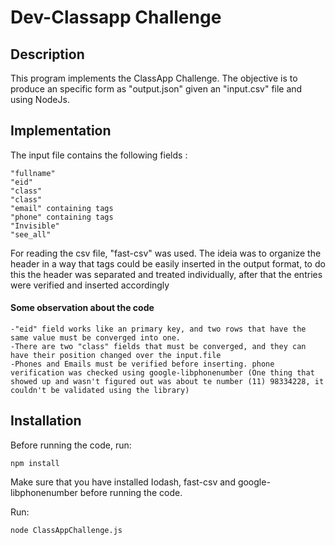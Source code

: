 # Dev-Classapp Challenge
## Description
This program implements the ClassApp Challenge. The objective is to produce an specific form as "output.json" given an "input.csv" file and using NodeJs. 
## Implementation
The input file contains the following fields : 
    
    "fullname"
    "eid"
    "class"
    "class"
    "email" containing tags
    "phone" containing tags
    "Invisible"
    "see_all"

For reading the csv file, "fast-csv" was used.
The ideia was to organize the header in a way that tags could be easily inserted in the output format, to do this the header was separated and treated individually, after that the entries were verified and inserted accordingly


#### Some observation about the code
    -"eid" field works like an primary key, and two rows that have the same value must be converged into one.
    -There are two "class" fields that must be converged, and they can have their position changed over the input.file
    -Phones and Emails must be verified before inserting. phone verification was checked using google-libphonenumber (One thing that showed up and wasn't figured out was about te number (11) 98334228, it couldn't be validated using the library)
    
## Installation
Before running the code, run:

    npm install

Make sure that you have installed Iodash, fast-csv and google-libphonenumber before running the code.

Run:

    node ClassAppChallenge.js

